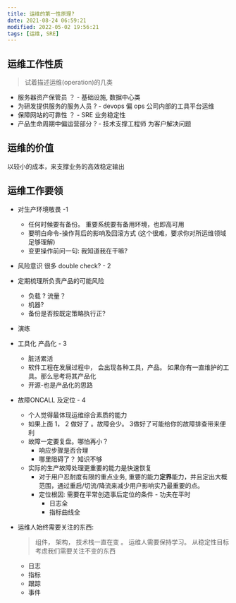 ```yaml
---
title: 运维的第一性原理?
date: 2021-08-24 06:59:21
modified: 2022-05-02 19:56:21
tags: [运维, SRE]
---
```




## 运维工作性质

> 试着描述运维(operation)的几类

- 服务器资产保管员 ？  - 基础设施, 数据中心类
- 为研发提供服务的服务人员 ?  - devops 偏 ops 公司内部的工具平台运维
- 保障网站的可靠性 ？ - SRE 业务稳定性
- 产品生命周期中偏运营部分 ? -  技术支撑工程师 为客户解决问题



## 运维的价值

以较小的成本，来支撑业务的高效稳定输出



## 运维工作要领

- 对生产环境敬畏 -1
  - 任何时候要有备份。 重要系统要有备用环境，也即高可用
  - 要明白命令-操作背后的影响及回滚方式 (这个很难，要求你对所运维领域足够理解)
  - 变更操作前问一句:   我知道我在干嘛? 
  
-  风险意识 很多 double check? - 2
  - 定期梳理所负责产品的可能风险
    - 负载 ?  流量？ 
    - 机器?
    - 备份是否按既定策略执行正?
  - 演练
  
- 工具化 产品化 - 3
  - 脏活累活
  - 软件工程在发展过程中， 会出现各种工具，产品。 如果你有一直维护的工具。那么思考将其产品化
  - 开源-也是产品化的思路
  
- 故障ONCALL 及定位 - 4
  - 个人觉得最体现运维综合素质的能力
  - 如果上面 1， 2 做好了 。故障会少。 3做好了可能给你的故障排查带来便利
  - 故障一定要复盘。哪怕再小？
    - 响应步骤是否合理
    - 哪里阻碍了？ 知识不够
  - 实际的生产故障处理更重要的能力是快速恢复
    - 对于用户忍耐度有限的重点业务, 重要的能力**定界**能力，并且定出大概范围，通过重启/切流/降流来减少用户影响实乃最重要的点。 
    - 定位根因: 需要在平常创造事后定位的条件  - 功夫在平时
      - 日志全
      - 指标曲线全
  
- 运维人始终需要关注的东西:
  
  > 组件， 架构， 技术栈一直在变 。  运维人需要保持学习。 从稳定性目标考虑我们需要关注不变的东西
  
  - 日志
  - 指标
  - 跟踪
  - 事件
